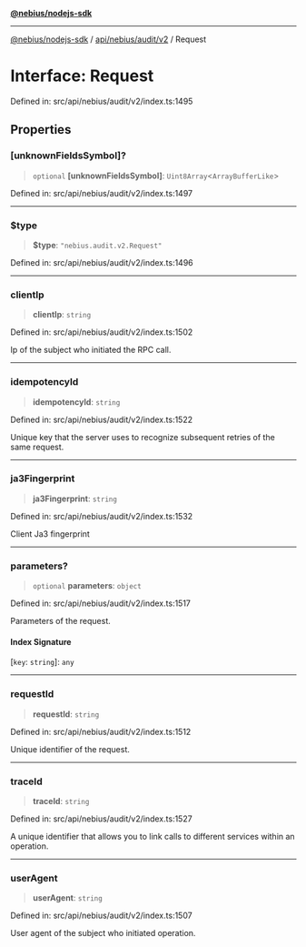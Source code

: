 [**@nebius/nodejs-sdk**](../../../../../README.md)

---

[@nebius/nodejs-sdk](../../../../../README.md) / [api/nebius/audit/v2](../README.md) / Request

# Interface: Request

Defined in: src/api/nebius/audit/v2/index.ts:1495

## Properties

### \[unknownFieldsSymbol\]?

> `optional` **\[unknownFieldsSymbol\]**: `Uint8Array`\<`ArrayBufferLike`\>

Defined in: src/api/nebius/audit/v2/index.ts:1497

---

### $type

> **$type**: `"nebius.audit.v2.Request"`

Defined in: src/api/nebius/audit/v2/index.ts:1496

---

### clientIp

> **clientIp**: `string`

Defined in: src/api/nebius/audit/v2/index.ts:1502

Ip of the subject who initiated the RPC call.

---

### idempotencyId

> **idempotencyId**: `string`

Defined in: src/api/nebius/audit/v2/index.ts:1522

Unique key that the server uses to recognize subsequent retries of the same request.

---

### ja3Fingerprint

> **ja3Fingerprint**: `string`

Defined in: src/api/nebius/audit/v2/index.ts:1532

Client Ja3 fingerprint

---

### parameters?

> `optional` **parameters**: `object`

Defined in: src/api/nebius/audit/v2/index.ts:1517

Parameters of the request.

#### Index Signature

\[`key`: `string`\]: `any`

---

### requestId

> **requestId**: `string`

Defined in: src/api/nebius/audit/v2/index.ts:1512

Unique identifier of the request.

---

### traceId

> **traceId**: `string`

Defined in: src/api/nebius/audit/v2/index.ts:1527

A unique identifier that allows you to link calls to different services within an operation.

---

### userAgent

> **userAgent**: `string`

Defined in: src/api/nebius/audit/v2/index.ts:1507

User agent of the subject who initiated operation.
